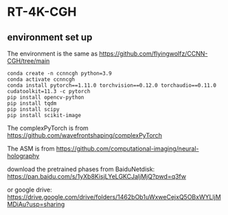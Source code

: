 # RT-4K-CGH

## environment set up

The environment is the same as https://github.com/flyingwolfz/CCNN-CGH/tree/main

```
conda create -n ccnncgh python=3.9
conda activate ccnncgh
conda install pytorch==1.11.0 torchvision==0.12.0 torchaudio==0.11.0 cudatoolkit=11.3 -c pytorch
pip install opencv-python
pip install tqdm
pip install scipy
pip install scikit-image
```    
The complexPyTorch is from https://github.com/wavefrontshaping/complexPyTorch

The ASM is from https://github.com/computational-imaging/neural-holography

download the pretrained phases from BaiduNetdisk: https://pan.baidu.com/s/1yXb8KisjLYeLGKCJaljMjQ?pwd=q3fw 

or google drive: https://drive.google.com/drive/folders/1462bOb1uWxweCejxQ5OBxWYLljMMDiAu?usp=sharing
